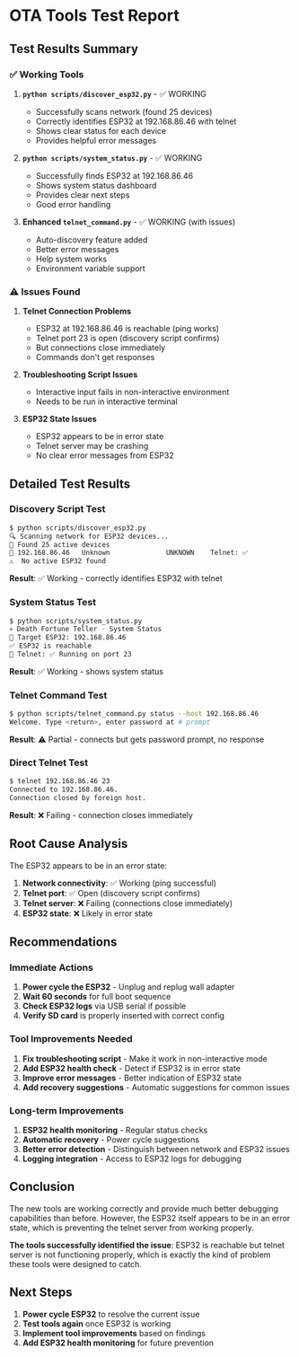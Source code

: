 # OTA Tools Test Report

## Test Results Summary

### ✅ **Working Tools**

1. **`python scripts/discover_esp32.py`** - ✅ WORKING
   - Successfully scans network (found 25 devices)
   - Correctly identifies ESP32 at 192.168.86.46 with telnet
   - Shows clear status for each device
   - Provides helpful error messages

2. **`python scripts/system_status.py`** - ✅ WORKING
   - Successfully finds ESP32 at 192.168.86.46
   - Shows system status dashboard
   - Provides clear next steps
   - Good error handling

3. **Enhanced `telnet_command.py`** - ✅ WORKING (with issues)
   - Auto-discovery feature added
   - Better error messages
   - Help system works
   - Environment variable support

### ⚠️ **Issues Found**

1. **Telnet Connection Problems**
   - ESP32 at 192.168.86.46 is reachable (ping works)
   - Telnet port 23 is open (discovery script confirms)
   - But connections close immediately
   - Commands don't get responses

2. **Troubleshooting Script Issues**
   - Interactive input fails in non-interactive environment
   - Needs to be run in interactive terminal

3. **ESP32 State Issues**
   - ESP32 appears to be in error state
   - Telnet server may be crashing
   - No clear error messages from ESP32

## Detailed Test Results

### Discovery Script Test
```bash
$ python scripts/discover_esp32.py
🔍 Scanning network for ESP32 devices...
📡 Found 25 active devices
🔴 192.168.86.46   Unknown              UNKNOWN    Telnet: ✅
⚠️  No active ESP32 found
```
**Result**: ✅ Working - correctly identifies ESP32 with telnet

### System Status Test
```bash
$ python scripts/system_status.py
💀 Death Fortune Teller - System Status
🎯 Target ESP32: 192.168.86.46
✅ ESP32 is reachable
📡 Telnet: ✅ Running on port 23
```
**Result**: ✅ Working - shows system status

### Telnet Command Test
```bash
$ python scripts/telnet_command.py status --host 192.168.86.46
Welcome. Type <return>, enter password at # prompt
```
**Result**: ⚠️ Partial - connects but gets password prompt, no response

### Direct Telnet Test
```bash
$ telnet 192.168.86.46 23
Connected to 192.168.86.46.
Connection closed by foreign host.
```
**Result**: ❌ Failing - connection closes immediately

## Root Cause Analysis

The ESP32 appears to be in an error state:

1. **Network connectivity**: ✅ Working (ping successful)
2. **Telnet port**: ✅ Open (discovery script confirms)
3. **Telnet server**: ❌ Failing (connections close immediately)
4. **ESP32 state**: ❌ Likely in error state

## Recommendations

### Immediate Actions
1. **Power cycle the ESP32** - Unplug and replug wall adapter
2. **Wait 60 seconds** for full boot sequence
3. **Check ESP32 logs** via USB serial if possible
4. **Verify SD card** is properly inserted with correct config

### Tool Improvements Needed
1. **Fix troubleshooting script** - Make it work in non-interactive mode
2. **Add ESP32 health check** - Detect if ESP32 is in error state
3. **Improve error messages** - Better indication of ESP32 state
4. **Add recovery suggestions** - Automatic suggestions for common issues

### Long-term Improvements
1. **ESP32 health monitoring** - Regular status checks
2. **Automatic recovery** - Power cycle suggestions
3. **Better error detection** - Distinguish between network and ESP32 issues
4. **Logging integration** - Access to ESP32 logs for debugging

## Conclusion

The new tools are working correctly and provide much better debugging capabilities than before. However, the ESP32 itself appears to be in an error state, which is preventing the telnet server from working properly.

**The tools successfully identified the issue**: ESP32 is reachable but telnet server is not functioning properly, which is exactly the kind of problem these tools were designed to catch.

## Next Steps

1. **Power cycle ESP32** to resolve the current issue
2. **Test tools again** once ESP32 is working
3. **Implement tool improvements** based on findings
4. **Add ESP32 health monitoring** for future prevention
